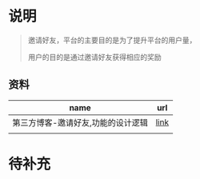 # 说明

>邀请好友，平台的主要目的是为了提升平台的用户量，
>
>用户的目的是通过邀请好友获得相应的奖励

## 资料

| name                               | url                                                          |
| ---------------------------------- | ------------------------------------------------------------ |
| 第三方博客-邀请好友,功能的设计逻辑 | [link](http://www.woshipm.com/pd/1573170.html/comment-page-1) |
|                                    |                                                              |

# 待补充

